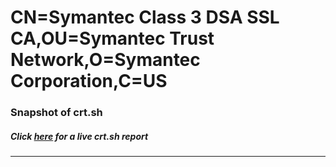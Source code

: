 # CN=Symantec Class 3 DSA SSL CA,OU=Symantec Trust Network,O=Symantec Corporation,C=US
### Snapshot of crt.sh
##### Click [here](https://crt.sh/?serial=02E86F3EC6197D53FA503B2ECA3799E1) for a live crt.sh report

---
